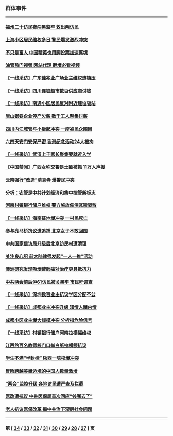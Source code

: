 ### 群体事件
---
#### [福州二十访民夜闯黑监牢 救出两访民](../../pages/ncid279/n14031617.md?07122045) 
#### [上海小区居民维权多日 警民爆发激烈冲突](../../pages/ncid279/n14029221.md?07122045) 
#### [不只是富人 中国精英也用脚投票加速离境](../../pages/ncid279/n14029086.md?07122045) 
#### [油管热门视频 网站代理 翻墙必看视频](http://138.2.39.72:81/youtube.html?epic-marker?07122045)
#### [【一线采访】广东佳兆业广场业主维权遭镇压](../../pages/ncid279/n14028175.md?07122045) 
#### [【一线采访】四川连锁超市数百供应商讨钱](../../pages/ncid279/n14025102.md?07122045) 
#### [【一线采访】南通小区居民反对附近建垃圾站](../../pages/ncid279/n14021690.md?07122045) 
#### [唐山钢铁企业停产欠薪 数千工人聚集讨薪](../../pages/ncid279/n14017404.md?07122045) 
#### [四川内江城管与小贩起冲突 一度被民众围困](../../pages/ncid279/n14015922.md?07122045) 
#### [六四天安门安保严密 香港纪念活动24人被拘](../../pages/ncid279/n14009800.md?07122045) 
#### [【一线采访】武汉上千家长聚集要就近入学](../../pages/ncid279/n14009497.md?07122045) 
#### [【中国禁闻】广西女称交警是土匪被抓 11万人声援](../../pages/ncid279/n14006869.md?07122045) 
#### [云南强行“改造”清真寺 爆警民冲突](../../pages/ncid279/n14005561.md?07122045) 
#### [分析：农管是中共计划经济和集中控管新标志](../../pages/ncid279/n14000665.md?07122045) 
#### [河南村镇银行储户维权 警方施放催泪瓦斯驱散](../../pages/ncid279/n13998750.md?07122045) 
#### [【一线采访】海南征地爆冲突 一村民死亡](../../pages/ncid279/n13989137.md?07122045) 
#### [参与亮马桥抗议遭追捕 北京女子不敢回国](../../pages/ncid279/n13985420.md?07122045) 
#### [中共国家信访局升级后北京访民村遭清理](../../pages/ncid279/n13984826.md?07122045) 
#### [关注良心犯 前大陆律师发起“一人一推”活动](../../pages/ncid279/n13980524.md?07122045) 
#### [澳洲研究发现吸烟使肺癌对治疗更具抵抗力](../../pages/ncid279/n13977762.md?07122045) 
#### [中共两会前后沪61访民被关黑牢 市民吁调查](../../pages/ncid279/n13976054.md?07122045) 
#### [【一线采访】深圳数百业主抗议学区分配不公](../../pages/ncid279/n13976680.md?07122045) 
#### [【一线采访】成都业主冲突升级 知情人曝内情](../../pages/ncid279/n13965289.md?07122045) 
#### [成都小区业主爆大规模冲突 分析指危险信号](../../pages/ncid279/n13964520.md?07122045) 
#### [【一线采访】村镇银行储户河南拉横幅维权](../../pages/ncid279/n13964555.md?07122045) 
#### [江西约百名教师校门口举白纸拉横额抗议](../../pages/ncid279/n13958579.md?07122045) 
#### [学生不满“半封控” 陕西一院校爆冲突](../../pages/ncid279/n13946647.md?07122045) 
#### [冒险跨越美墨边境的中国人数量激增](../../pages/ncid279/n13946742.md?07122045) 
#### [“两会”监控升级 各地访民遭严查及拦截](../../pages/ncid279/n13942702.md?07122045) 
#### [医改遭抗议 中共医保局首次回应“钱哪去了”](../../pages/ncid279/n13938290.md?07122045) 
#### [老人抗议医保改革 揭中共治下深层社会问题](../../pages/ncid279/n13934963.md?07122045) 

---
#### 第 [ [34](./34.md?07122045) / [33](./33.md?07122045) / [32](./32.md?07122045) / [31](./31.md?07122045) / [30](./30.md?07122045) / [29](./29.md?07122045) / [28](./28.md?07122045) / [27](./27.md?07122045) ] 页
